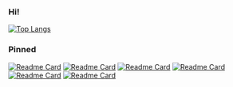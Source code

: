 ### Hi!

[![Top Langs](https://github-readme-stats.vercel.app/api/top-langs/?username=firedef&show_icons=true&theme=material-palenight&hide_border=true&layout=compact)](https://github.com/anuraghazra/github-readme-stats)

### Pinned
[![Readme Card](https://github-readme-stats.vercel.app/api/pin/?username=firedef&repo=SomeCharts&theme=material-palenight&hide_border=true)](https://github.com/firedef/SomeCharts)
[![Readme Card](https://github-readme-stats.vercel.app/api/pin/?username=firedef&repo=MathStuff&theme=material-palenight&hide_border=true)](https://github.com/firedef/MathStuff)
[![Readme Card](https://github-readme-stats.vercel.app/api/pin/?username=firedef&repo=ObsidianSharp&theme=material-palenight&hide_border=true)](https://github.com/firedef/ObsidianSharp)
[![Readme Card](https://github-readme-stats.vercel.app/api/pin/?username=firedef&repo=GlDesktop&theme=material-palenight&hide_border=true)](https://github.com/firedef/GlDesktop)
[![Readme Card](https://github-readme-stats.vercel.app/api/pin/?username=firedef&repo=Quartz&theme=material-palenight&hide_border=true)](https://github.com/firedef/Quartz)
[![Readme Card](https://github-readme-stats.vercel.app/api/pin/?username=firedef&repo=Citrine&theme=material-palenight&hide_border=true)](https://github.com/firedef/Citrine)

<!--
**firedef/firedef** is a ✨ _special_ ✨ repository because its `README.md` (this file) appears on your GitHub profile.

Here are some ideas to get you started:

- 🔭 I’m currently working on ...
- 🌱 I’m currently learning ...
- 👯 I’m looking to collaborate on ...
- 🤔 I’m looking for help with ...
- 💬 Ask me about ...
- 📫 How to reach me: ...
- 😄 Pronouns: ...
- ⚡ Fun fact: ...
-->
